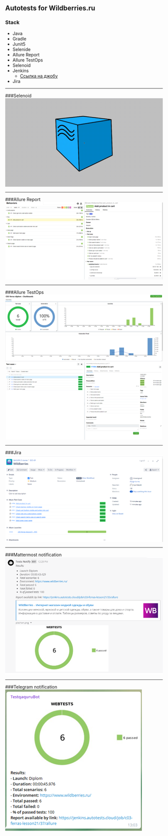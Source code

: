 ## Autotests for Wildberries.ru
### Stack
* Java 
* Gradle
* Junit5 
* Selenide 
* Allure Report
* Allure TestOps
* Selenoid
* Jenkins
    * [Ссылка на джобу](https://jenkins.autotests.cloud/job/c03-ferras-lesson21/)
* Jira
___
###Selenoid
![selenoid screenshot](src/test/resources/images/selenoid.gif)
___
###Allure Report
![allure screenshot](src/test/resources/images/allure_1.png)
___
###Allure TestOps
![allure screenshot](src/test/resources/images/allure_testops.png)
![allure screenshot](src/test/resources/images/allure_testops1.png)
___
###Jira
![allure screenshot](src/test/resources/images/Jira_1.png)
___
###Mattermost notification
![allure screenshot](src/test/resources/images/mattermost.png)
___
###Telegram notification
![allure screenshot](src/test/resources/images/telegram.png)
